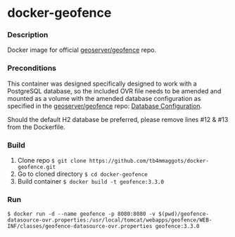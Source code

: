 # docker-geofence

### Description
Docker image for official [geoserver/geofence](https://github.com/geoserver/geofence) repo.

### Preconditions
This container was designed specifically designed to work with a PostgreSQL database, so the included OVR file needs to be amended and 
mounted as a volume with the amended database configuration as specified in the [geoserver/geofence](https://github.com/geoserver/geofence) repo: [Database Configuration](https://github.com/geoserver/geofence/wiki/GeoFence-configuration#database-configuration). 

Should the default H2 database be preferred, please remove lines #12 & #13 from the Dockerfile.

### Build
1. Clone repo `$ git clone https://github.com/tb4mmaggots/docker-geofence.git`
2. Go to cloned directory `$ cd docker-geofence`
3. Build container `$ docker build -t geofence:3.3.0`

### Run
`$ docker run -d --name geofence -p 8080:8080 -v $(pwd)/geofence-datasource-ovr.properties:/usr/local/tomcat/webapps/geofence/WEB-INF/classes/geofence-datasource-ovr.properties geofence:3.3.0`
